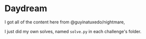 # Daydream
I got all of the content here from @guyinatuxedo/nightmare,

I just did my own solves, named ```solve.py``` in each challenge's folder.
